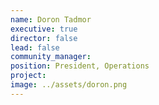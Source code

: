 ```yaml
---
name: Doron Tadmor
executive: true
director: false
lead: false
community_manager:   
position: President, Operations
project:  
image: ../assets/doron.png
---
```

